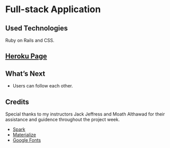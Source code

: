 # Full-stack Application

## Used Technologies
Ruby on Rails and CSS. 

## [Heroku Page](https://safe-harbor-88635.herokuapp.com/)

## What’s Next
* Users can follow each other. 

## Credits
Special thanks to my instructors Jack Jeffress and Moath Althawad for their assistance and guidence throughout the project week. 
* [Spark](https://spark.adobe.com/sp)
* [Materialize](https://materializecss.com/)
* [Google Fonts](https://fonts.google.com/)
